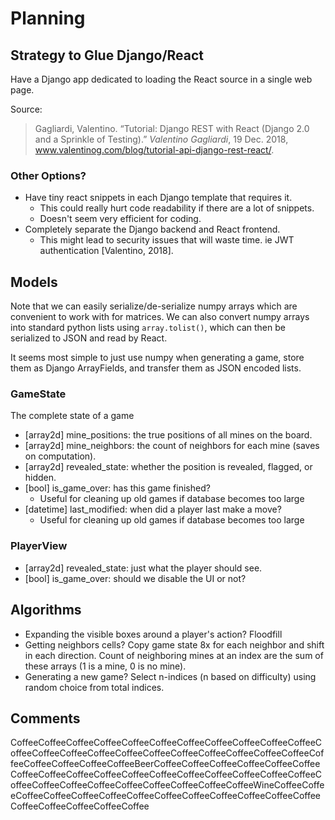 # Planning

## Strategy to Glue Django/React 

Have a Django app dedicated to loading the React source in a single web page. 

Source: 

> Gagliardi, Valentino. “Tutorial: Django REST with React (Django 2.0 and a Sprinkle of Testing).” *Valentino Gagliardi*, 19 Dec. 2018, www.valentinog.com/blog/tutorial-api-django-rest-react/. 

### Other Options?

- Have tiny react snippets in each Django template that requires it. 
  - This could really hurt code readability if there are a lot of snippets.
  - Doesn't seem very efficient for coding. 
- Completely separate the Django backend and React frontend. 
  - This might lead to security issues that will waste time. ie JWT authentication [Valentino, 2018]. 

## Models

Note that we can easily serialize/de-serialize numpy arrays which are convenient to work with for matrices. We can also convert numpy arrays into standard python lists using `array.tolist()`, which can then be serialized to JSON and read by React. 

It seems most simple to just use numpy when generating a game, store them as Django ArrayFields, and transfer them as JSON encoded lists.

### GameState

The complete state of a game

- [array2d] mine_positions: the true positions of all mines on the board.
- [array2d] mine_neighbors: the count of neighbors for each mine (saves on computation).
- [array2d] revealed_state: whether the position is revealed, flagged, or hidden.
- [bool] is_game_over: has this game finished? 
  - Useful for cleaning up old games if database becomes too large
- [datetime] last_modified: when did a player last make a move? 
  - Useful for cleaning up old games if database becomes too large

### PlayerView

- [array2d] revealed_state: just what the player should see.
- [bool] is_game_over: should we disable the UI or not?

## Algorithms

- Expanding the visible boxes around a player's action? Floodfill
- Getting neighbors cells? Copy game state 8x for each neighbor and shift in each direction. Count of neighboring mines at an index are the sum of these arrays (1 is a mine, 0 is no mine).
- Generating a new game? Select n-indices (n based on difficulty) using random choice from total indices. 

## Comments

CoffeeCoffeeCoffeeCoffeeCoffeeCoffeeCoffeeCoffeeCoffeeCoffeeCoffeeCoffeeCoffeeCoffeeCoffeeCoffeeCoffeeCoffeeCoffeeCoffeeCoffeeCoffeeCoffeeCoffeeCoffeeCoffeeCoffeeBeerCoffeeCoffeeCoffeeCoffeeCoffeeCoffeeCoffeeCoffeeCoffeeCoffeeCoffeeCoffeeCoffeeCoffeeCoffeeCoffeeCoffeeCoffeeCoffeeCoffeeCoffeeCoffeeCoffeeCoffeeCoffeeCoffeeWineCoffeeCoffeeCoffeeCoffeeCoffeeCoffeeCoffeeCoffeeCoffeeCoffeeCoffeeCoffeeCoffeeCoffeeCoffeeCoffeeCoffeeCoffee